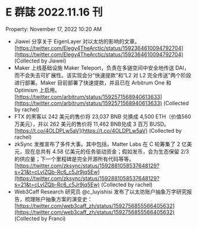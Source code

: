 # E 群誌 2022.11.16 刊

Property: November 17, 2022 10:20 AM

- Jiawei 分享关于 EigenLayer 对以太坊的影响的文章。[https://twitter.com/Elegy4TheArctic/status/1592364610094792704](https://twitter.com/Elegy4TheArctic/status/1592364610094792704) (Collected by Jiawei)
- Maker 上线基础设施 Maker Teleport，负责在多链空间中安全地传送 DAI，而不会失去可扩展性。该实现会分“快速提款”和“L2 对 L2 完全传送”两个阶段进行部署。Maker 目前部署了快速提款，并且已在 Arbitrum One 和 Optimism 上启用。[https://twitter.com/arbitrum/status/1592571568940613633](https://twitter.com/arbitrum/status/1592571568940613633) (Collected by rachel)
- FTX 的黑客以 242 美元的售价将 23,037 BNB 兑换成 4,500 ETH（价值560 万美元），并以 262 美元的售价将 11,462 BNB兑成 3 百万 BUSD。[https://t.co/4OLDPLw5aV](https://t.co/4OLDPLw5aV) (Collected by rachel)
- zkSync 发推宣布了多件大事。其中包括，Matter Labs 在 C 轮筹集了 2 亿美元，现在总共有 4.58 亿美元的任务驱动资金；假如发币，会为生态保留 2/3 的供应量；下一个里程碑是完全开源所有代码等等。[https://twitter.com/zksync/status/1592881058537648129?s=21&t=cLvIZQb-Rc6_c5Jr9jq5Ew](https://twitter.com/zksync/status/1592881058537648129?s=21&t=cLvIZQb-Rc6_c5Jr9jq5Ew) (Collected by rachel)
- Web3Caff Research 研究员 @c_luyishisi 发布了以太坊账户抽象万字研究报告，梳理账户抽象方案的演变史：[https://twitter.com/web3caff_zh/status/1592756855566405632](https://twitter.com/web3caff_zh/status/1592756855566405632) (Collected by Franci)
